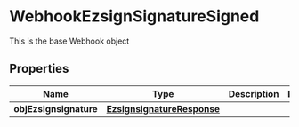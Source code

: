 

# WebhookEzsignSignatureSigned

This is the base Webhook object

## Properties

| Name | Type | Description | Notes |
|------------ | ------------- | ------------- | -------------|
|**objEzsignsignature** | [**EzsignsignatureResponse**](EzsignsignatureResponse.md) |  |  |



